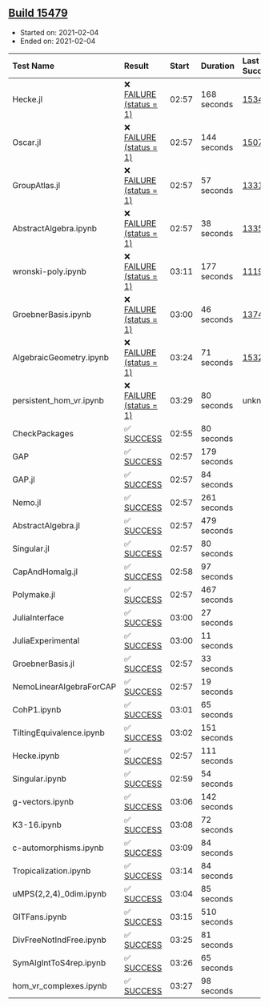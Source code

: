 ## [Build 15479](https://oscarci.mathematik.uni-kl.de/job/oscar/15479/)

* Started on: 2021-02-04
* Ended on: 2021-02-04

| Test Name    | Result | Start | Duration | Last Success | First Failure |
|:-------------|:-------|:------|:---------|:-------------|:--------------|
| Hecke.jl | ❌ [FAILURE (status = 1)](https://oscarci.mathematik.uni-kl.de/job/oscar/15479/artifact/logs/build-15479/Hecke.jl.log) | 02:57 | 168 seconds | [15344](https://oscarci.mathematik.uni-kl.de/job/oscar/15344/) | [15348](https://oscarci.mathematik.uni-kl.de/job/oscar/15348/) |
| Oscar.jl | ❌ [FAILURE (status = 1)](https://oscarci.mathematik.uni-kl.de/job/oscar/15479/artifact/logs/build-15479/Oscar.jl.log) | 02:57 | 144 seconds | [15079](https://oscarci.mathematik.uni-kl.de/job/oscar/15079/) | [15080](https://oscarci.mathematik.uni-kl.de/job/oscar/15080/) |
| GroupAtlas.jl | ❌ [FAILURE (status = 1)](https://oscarci.mathematik.uni-kl.de/job/oscar/15479/artifact/logs/build-15479/GroupAtlas.jl.log) | 02:57 | 57 seconds | [13311](https://oscarci.mathematik.uni-kl.de/job/oscar/13311/) | [13312](https://oscarci.mathematik.uni-kl.de/job/oscar/13312/) |
| AbstractAlgebra.ipynb | ❌ [FAILURE (status = 1)](https://oscarci.mathematik.uni-kl.de/job/oscar/15479/artifact/logs/build-15479/AbstractAlgebra.ipynb.log) | 02:57 | 38 seconds | [13355](https://oscarci.mathematik.uni-kl.de/job/oscar/13355/) | [13356](https://oscarci.mathematik.uni-kl.de/job/oscar/13356/) |
| wronski-poly.ipynb | ❌ [FAILURE (status = 1)](https://oscarci.mathematik.uni-kl.de/job/oscar/15479/artifact/logs/build-15479/wronski-poly.ipynb.log) | 03:11 | 177 seconds | [11192](https://oscarci.mathematik.uni-kl.de/job/oscar/11192/) | [11193](https://oscarci.mathematik.uni-kl.de/job/oscar/11193/) |
| GroebnerBasis.ipynb | ❌ [FAILURE (status = 1)](https://oscarci.mathematik.uni-kl.de/job/oscar/15479/artifact/logs/build-15479/GroebnerBasis.ipynb.log) | 03:00 | 46 seconds | [13748](https://oscarci.mathematik.uni-kl.de/job/oscar/13748/) | [13749](https://oscarci.mathematik.uni-kl.de/job/oscar/13749/) |
| AlgebraicGeometry.ipynb | ❌ [FAILURE (status = 1)](https://oscarci.mathematik.uni-kl.de/job/oscar/15479/artifact/logs/build-15479/AlgebraicGeometry.ipynb.log) | 03:24 | 71 seconds | [15322](https://oscarci.mathematik.uni-kl.de/job/oscar/15322/) | [15323](https://oscarci.mathematik.uni-kl.de/job/oscar/15323/) |
| persistent_hom_vr.ipynb | ❌ [FAILURE (status = 1)](https://oscarci.mathematik.uni-kl.de/job/oscar/15479/artifact/logs/build-15479/persistent_hom_vr.ipynb.log) | 03:29 | 80 seconds | unknown | unknown |
| CheckPackages | ✅ [SUCCESS](https://oscarci.mathematik.uni-kl.de/job/oscar/15479/artifact/logs/build-15479/CheckPackages.log) | 02:55 | 80 seconds |  |  |
| GAP | ✅ [SUCCESS](https://oscarci.mathematik.uni-kl.de/job/oscar/15479/artifact/logs/build-15479/GAP.log) | 02:57 | 179 seconds |  |  |
| GAP.jl | ✅ [SUCCESS](https://oscarci.mathematik.uni-kl.de/job/oscar/15479/artifact/logs/build-15479/GAP.jl.log) | 02:57 | 84 seconds |  |  |
| Nemo.jl | ✅ [SUCCESS](https://oscarci.mathematik.uni-kl.de/job/oscar/15479/artifact/logs/build-15479/Nemo.jl.log) | 02:57 | 261 seconds |  |  |
| AbstractAlgebra.jl | ✅ [SUCCESS](https://oscarci.mathematik.uni-kl.de/job/oscar/15479/artifact/logs/build-15479/AbstractAlgebra.jl.log) | 02:57 | 479 seconds |  |  |
| Singular.jl | ✅ [SUCCESS](https://oscarci.mathematik.uni-kl.de/job/oscar/15479/artifact/logs/build-15479/Singular.jl.log) | 02:57 | 80 seconds |  |  |
| CapAndHomalg.jl | ✅ [SUCCESS](https://oscarci.mathematik.uni-kl.de/job/oscar/15479/artifact/logs/build-15479/CapAndHomalg.jl.log) | 02:58 | 97 seconds |  |  |
| Polymake.jl | ✅ [SUCCESS](https://oscarci.mathematik.uni-kl.de/job/oscar/15479/artifact/logs/build-15479/Polymake.jl.log) | 02:57 | 467 seconds |  |  |
| JuliaInterface | ✅ [SUCCESS](https://oscarci.mathematik.uni-kl.de/job/oscar/15479/artifact/logs/build-15479/JuliaInterface.log) | 03:00 | 27 seconds |  |  |
| JuliaExperimental | ✅ [SUCCESS](https://oscarci.mathematik.uni-kl.de/job/oscar/15479/artifact/logs/build-15479/JuliaExperimental.log) | 03:00 | 11 seconds |  |  |
| GroebnerBasis.jl | ✅ [SUCCESS](https://oscarci.mathematik.uni-kl.de/job/oscar/15479/artifact/logs/build-15479/GroebnerBasis.jl.log) | 02:57 | 33 seconds |  |  |
| NemoLinearAlgebraForCAP | ✅ [SUCCESS](https://oscarci.mathematik.uni-kl.de/job/oscar/15479/artifact/logs/build-15479/NemoLinearAlgebraForCAP.log) | 02:57 | 19 seconds |  |  |
| CohP1.ipynb | ✅ [SUCCESS](https://oscarci.mathematik.uni-kl.de/job/oscar/15479/artifact/logs/build-15479/CohP1.ipynb.log) | 03:01 | 65 seconds |  |  |
| TiltingEquivalence.ipynb | ✅ [SUCCESS](https://oscarci.mathematik.uni-kl.de/job/oscar/15479/artifact/logs/build-15479/TiltingEquivalence.ipynb.log) | 03:02 | 151 seconds |  |  |
| Hecke.ipynb | ✅ [SUCCESS](https://oscarci.mathematik.uni-kl.de/job/oscar/15479/artifact/logs/build-15479/Hecke.ipynb.log) | 02:57 | 111 seconds |  |  |
| Singular.ipynb | ✅ [SUCCESS](https://oscarci.mathematik.uni-kl.de/job/oscar/15479/artifact/logs/build-15479/Singular.ipynb.log) | 02:59 | 54 seconds |  |  |
| g-vectors.ipynb | ✅ [SUCCESS](https://oscarci.mathematik.uni-kl.de/job/oscar/15479/artifact/logs/build-15479/g-vectors.ipynb.log) | 03:06 | 142 seconds |  |  |
| K3-16.ipynb | ✅ [SUCCESS](https://oscarci.mathematik.uni-kl.de/job/oscar/15479/artifact/logs/build-15479/K3-16.ipynb.log) | 03:08 | 72 seconds |  |  |
| c-automorphisms.ipynb | ✅ [SUCCESS](https://oscarci.mathematik.uni-kl.de/job/oscar/15479/artifact/logs/build-15479/c-automorphisms.ipynb.log) | 03:09 | 84 seconds |  |  |
| Tropicalization.ipynb | ✅ [SUCCESS](https://oscarci.mathematik.uni-kl.de/job/oscar/15479/artifact/logs/build-15479/Tropicalization.ipynb.log) | 03:14 | 84 seconds |  |  |
| uMPS(2,2,4)_0dim.ipynb | ✅ [SUCCESS](https://oscarci.mathematik.uni-kl.de/job/oscar/15479/artifact/logs/build-15479/uMPS-2-2-4-_0dim.ipynb.log) | 03:04 | 85 seconds |  |  |
| GITFans.ipynb | ✅ [SUCCESS](https://oscarci.mathematik.uni-kl.de/job/oscar/15479/artifact/logs/build-15479/GITFans.ipynb.log) | 03:15 | 510 seconds |  |  |
| DivFreeNotIndFree.ipynb | ✅ [SUCCESS](https://oscarci.mathematik.uni-kl.de/job/oscar/15479/artifact/logs/build-15479/DivFreeNotIndFree.ipynb.log) | 03:25 | 81 seconds |  |  |
| SymAlgIntToS4rep.ipynb | ✅ [SUCCESS](https://oscarci.mathematik.uni-kl.de/job/oscar/15479/artifact/logs/build-15479/SymAlgIntToS4rep.ipynb.log) | 03:26 | 65 seconds |  |  |
| hom_vr_complexes.ipynb | ✅ [SUCCESS](https://oscarci.mathematik.uni-kl.de/job/oscar/15479/artifact/logs/build-15479/hom_vr_complexes.ipynb.log) | 03:27 | 98 seconds |  |  |
